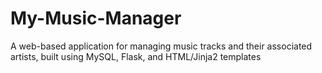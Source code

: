# My-Music-Manager
A web-based application for managing music tracks and their associated artists, built using MySQL, Flask, and HTML/Jinja2 templates
